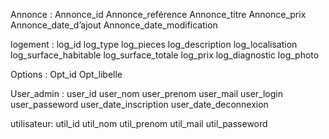Annonce : 
	Annonce_id
	Annonce_reférence
	Annonce_titre
	Annonce_prix
	Annonce_date_d’ajout
	Annonce_date_modification

logement :
	log_id
	log_type
	log_pieces
	log_description
	log_localisation
	log_surface_habitable
	log_surface_totale
	log_prix
	log_diagnostic
	log_photo

Options :
	Opt_id
	Opt_libelle

User_admin :
	user_id
	user_nom
	user_prenom
	user_mail
	user_login
	user_passeword
	user_date_inscription
	user_date_deconnexion
	
utilisateur:
	util_id
	util_nom
	util_prenom
	util_mail
	util_passeword
	

